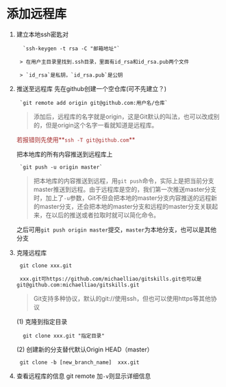 # 添加远程库
1. 建立本地ssh密匙对

         `ssh-keygen -t rsa -C "邮箱地址"`

        > 在用户主目录里找到.ssh目录，里面有id_rsa和id_rsa.pub两个文件
        
        > `id_rsa`是私钥，`id_rsa.pub`是公钥 
        
2. 推送至远程库
    先在github创建一个空仓库(可不先建立？)

        `git remote add origin git@github.com:用户名/仓库`
    
    > 添加后，远程库的名字就是origin，这是Git默认的叫法，也可以改成别的，但是origin这个名字一看就知道是远程库。
    
    <font color=#A52A2A  >若报错则先使用**`ssh -T git@github.com`**</font>

    把本地库的所有内容推送到远程库上

        `git push -u origin master`

    >把本地库的内容推送到远程，用`git push`命令，实际上是把当前分支master推送到远程。由于远程库是空的，我们第一次推送master分支时，加上了`-u`参数，Git不但会把本地的master分支内容推送的远程新的master分支，还会把本地的master分支和远程的master分支关联起来，在以后的推送或者拉取时就可以简化命令。

    之后可用`git push origin master`提交，`master`为本地分支，也可以是其他分支

3. 克隆远程库

        git clone xxx.git

        xxx.git可https://github.com/michaelliao/gitskills.git也可以是git@github.com:michaelliao/gitskills.git
    
    > Git支持多种协议，默认的git://使用ssh，但也可以使用https等其他协议

    (1) 克隆到指定目录

         git clone xxx.git "指定目录"
    (2) 创建新的分支替代默认Origin HEAD（master）

        git clone -b [new_branch_name]  xxx.git

4. 查看远程库的信息
        git remote
    加`-v`则显示详细信息
